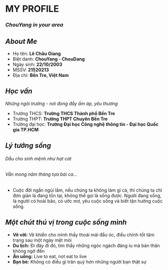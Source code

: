 
# **MY PROFILE**
### *ChouYang in your area*

## *About Me*
- Họ tên: **Lê Châu Giang**
- Biệt danh: **ChouYang - ChouDang**
- Ngày sinh: **22/10/2003**
- MSSV: **21520213**
- Địa chỉ: **Bến Tre, Việt Nam**

## *Học vấn*
*Những ngôi trường - nơi đong đầy ấm áp, yêu thương*
- Trường THCS:    **Trường THCS Thành phố Bến Tre**
- Trường THPT:    **Trường THPT Chuyên Bến Tre**
- Trường đại học: **Trường Đại học Công nghệ thông tin - Đại học Quốc gia TP.HCM**

## *Lý tưởng sống*
###### *Dẫu cho sinh mệnh như hạt cát*
###### *Vẫn mong năm tháng tựa bài ca...* 
- Cuộc đời ngắn ngủi lắm, nếu chúng ta không làm gì cả, thì chúng ta chỉ đơn giản là đang tồn tại, không thể gọi là sống được. Người đang sống, là người có hoài bão, có ước mơ, yêu cuộc sống và biết tận hưởng cuộc sống.

## *Một chút thú vị trong cuộc sống mình*
- **Vẽ vời:** Vẽ khiến cho mình thấy thoải mái đầu óc, điều chỉnh tốt tâm trạng sau một ngày mệt mỏi
- **Du lịch:** Đi đây đi đó, tìm thấy những ngóc ngách đáng iu mà bản thân không ngờ đến
- **Ăn uống:** Live to eat, not eat to live
- **Bạn bè:** Không có điều gì trân quý hơn những người bạn thật sự
